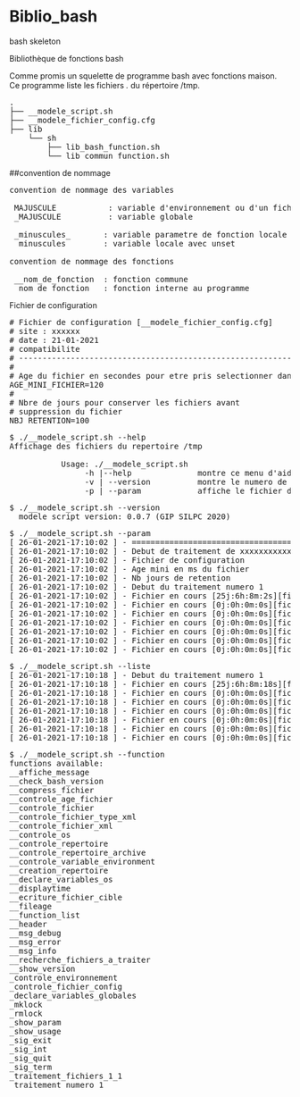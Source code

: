 # Biblio_bash
bash skeleton

Bibliothèque de fonctions bash

Comme promis un squelette de programme bash avec fonctions maison.<br>
Ce programme liste les fichiers *.* du répertoire /tmp. 

<pre>
.
├── __modele_script.sh
├── __modele_fichier_config.cfg
├── lib
    └── sh
        ├── lib_bash_function.sh
        └── lib_commun_function.sh
</pre>


##convention de nommage

<pre>
convention de nommage des variables

 MAJUSCULE           : variable d'environnement ou d'un fichier source
 _MAJUSCULE          : variable globale

 _minuscules_       : variable parametre de fonction locale
  minuscules        : variable locale avec unset

convention de nommage des fonctions
 
 __nom_de_fonction  : fonction commune
 _nom_de_fonction   : fonction interne au programme
</pre>

Fichier de configuration

<pre>
# Fichier de configuration [__modele_fichier_config.cfg]
# site : xxxxxx
# date : 21-01-2021
# compatibilite 
# --------------------------------------------------------------------
#
# Age du fichier en secondes pour etre pris selectionner dans partraitement
AGE_MINI_FICHIER=120
#
# Nbre de jours pour conserver les fichiers avant
# suppression du fichier
NBJ_RETENTION=100
</pre>

<pre>
$ ./__modele_script.sh --help
Affichage des fichiers du repertoire /tmp
 
           Usage: ./__modele_script.sh
                -h |--help              montre ce menu d'aide
                -v | --version          montre le numero de version et autres informations
                -p | --param            affiche le fichier de configuration
</pre>

<pre>
$ ./__modele_script.sh --version
__modele_script version: 0.0.7 (GIP SILPC 2020)
</pre>

<pre>
$ ./__modele_script.sh --param 
[ 26-01-2021-17:10:02 ] - ===========================================================
[ 26-01-2021-17:10:02 ] - Debut de traitement de xxxxxxxxxxxx
[ 26-01-2021-17:10:02 ] - Fichier de configuration                        [/demat_soft/demat/scripts/__modele_fichier_config.cfg]
[ 26-01-2021-17:10:02 ] - Age mini en ms du fichier                       [120]
[ 26-01-2021-17:10:02 ] - Nb jours de retention                           [100]
[ 26-01-2021-17:10:02 ] - Debut du traitement numero 1
[ 26-01-2021-17:10:02 ] - Fichier en cours [25j:6h:8m:2s][fichier_test_vide_1.dat]
[ 26-01-2021-17:10:02 ] - Fichier en cours [0j:0h:0m:0s][fichier_test_1.dat]
[ 26-01-2021-17:10:02 ] - Fichier en cours [0j:0h:0m:0s][fichier_test_1_vide.dat]
[ 26-01-2021-17:10:02 ] - Fichier en cours [0j:0h:0m:0s][fichier_test_2.dat]
[ 26-01-2021-17:10:02 ] - Fichier en cours [0j:0h:0m:0s][fichier_test_2_vide.dat]
[ 26-01-2021-17:10:02 ] - Fichier en cours [0j:0h:0m:0s][fichier_test_3.dat]
[ 26-01-2021-17:10:02 ] - Fichier en cours [0j:0h:0m:0s][fichier_test_4.dat]
</pre>

<pre>
$ ./__modele_script.sh --liste
[ 26-01-2021-17:10:18 ] - Debut du traitement numero 1
[ 26-01-2021-17:10:18 ] - Fichier en cours [25j:6h:8m:18s][fichier_test_vide_1.dat]
[ 26-01-2021-17:10:18 ] - Fichier en cours [0j:0h:0m:0s][fichier_test_1.dat]
[ 26-01-2021-17:10:18 ] - Fichier en cours [0j:0h:0m:0s][fichier_test_1_vide.dat]
[ 26-01-2021-17:10:18 ] - Fichier en cours [0j:0h:0m:0s][fichier_test_2.dat]
[ 26-01-2021-17:10:18 ] - Fichier en cours [0j:0h:0m:0s][fichier_test_2_vide.dat]
[ 26-01-2021-17:10:18 ] - Fichier en cours [0j:0h:0m:0s][fichier_test_3.dat]
[ 26-01-2021-17:10:18 ] - Fichier en cours [0j:0h:0m:0s][fichier_test_4.dat]
</pre>

<pre>
$ ./__modele_script.sh --function
functions available:
__affiche_message
__check_bash_version
__compress_fichier
__controle_age_fichier
__controle_fichier
__controle_fichier_type_xml
__controle_fichier_xml
__controle_os
__controle_repertoire
__controle_repertoire_archive
__controle_variable_environment
__creation_repertoire
__declare_variables_os
__displaytime
__ecriture_fichier_cible
__fileage
__function_list
__header
__msg_debug
__msg_error
__msg_info
__recherche_fichiers_a_traiter
__show_version
_controle_environnement
_controle_fichier_config
_declare_variables_globales
_mklock
_rmlock
_show_param
_show_usage
_sig_exit
_sig_int
_sig_quit
_sig_term
_traitement_fichiers_1_1
_traitement_numero_1
</pre>
